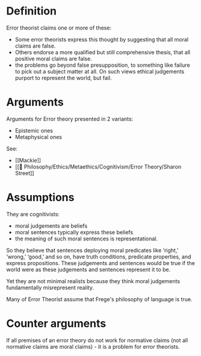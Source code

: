 # Definition

Error theorist claims one or more of these:
- Some error theorists express this thought by suggesting that all moral claims are false. 
- Others endorse a more qualified but still comprehensive thesis, that all positive moral claims are false. 
- the problems go beyond false presupposition, to something like failure to pick out a subject matter at all. On such views ethical judgements purport to represent the world, but fail.

# Arguments

Arguments for Error theory presented in 2 variants:
- Epistemic ones
- Metaphysical ones

See:
- [[Mackie]]
- [[📖 Philosophy/Ethics/Metaethics/Cognitivism/Error Theory/Sharon Street]]
# Assumptions

They are cognitivists:
- moral judgements are beliefs
- moral sentences typically express these beliefs
- the meaning of such moral sentences is representational.

So they believe that sentences deploying  moral predicates like ‘right,’ ‘wrong,’ ‘good,’ and so on, have truth conditions, predicate properties, and express propositions. These judgements and sentences would be true if the world were as these judgements and sentences represent it to be.

Yet they are not minimal realists because they think moral judgements fundamentally misrepresent reality.

Many of Error Theorist assume that Frege's philosophy of language is true.

# Counter arguments

If all premises of an error theory do not work for normative claims (not all normative claims are moral claims) - it is a problem for error theorists.
